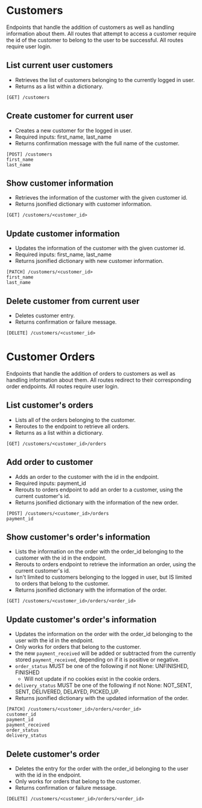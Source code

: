 # Customers
Endpoints that handle the addition of customers as well as handling information about them. All routes that attempt to access a customer require the id of the customer to belong to the user to be successful. All routes require user login.

## List current user customers
- Retrieves the list of customers belonging to the currently logged in user.
- Returns as a list within a dictionary.
```
[GET] /customers
```
## Create customer for current user
- Creates a new customer for the logged in user.
- Required inputs: first_name, last_name
- Returns confirmation message with the full name of the customer.
```
[POST] /customers
first_name
last_name
```
## Show customer information
- Retrieves the information of the customer with the given customer id.
- Returns jsonified dictionary with customer information.
```
[GET] /customers/<customer_id>
```
## Update customer information
- Updates the information of the customer with the given customer id.
- Required inputs: first_name, last_name
- Returns jsonified dictionary with new customer information.
```
[PATCH] /customers/<customer_id>
first_name
last_name
```
## Delete customer from current user
- Deletes customer entry. 
- Returns confirmation or failure message.
```
[DELETE] /customers/<customer_id>
```
# Customer Orders
Endpoints that handle the addition of orders to customers as well as handling information about them. All routes redirect to their corresponding order endpoints. All routes require user login. 

## List customer's orders
- Lists all of the orders belonging to the customer.
- Reroutes to the endpoint to retrieve all orders.
- Returns as a list within a dictionary.
```
[GET] /customers/<customer_id>/orders
```
## Add order to customer
- Adds an order to the customer with the id in the endpoint.
- Required inputs: payment_id
- Rerouts to orders endpoint to add an order to a customer, using the current customer's id.
- Returns jsonified dictionary with the information of the new order.
```
[POST] /customers/<customer_id>/orders
payment_id
```
## Show customer's order's information
- Lists the information on the order with the order_id belonging to the customer with the id in the endpoint. 
- Rerouts to orders endpoint to retrieve the information an order, using the current customer's id.
- Isn't limited to customers belonging to the logged in user, but IS limited to orders that belong to the customer.
- Returns jsonified dictionary with the information of the order.
```
[GET] /customers/<customer_id>/orders/<order_id>
```
## Update customer's order's information
- Updates the information on the order with the order_id belonging to the user with the id in the endpoint. 
- Only works for orders that belong to the customer.
- the new `payment_received` will be added or subtracted from the currently stored `payment_received`, depending on if it is positive or negative.
- `order_status` MUST be one of the following if not None: UNFINISHED, FINISHED
    - Will not update if no cookies exist in the cookie orders.
- `delivery_status` MUST be one of the following if not None: NOT_SENT, SENT, DELIVERED, DELAYED, PICKED_UP.
- Returns jsonified dictionary with the updated information of the order.
```
[PATCH] /customers/<customer_id>/orders/<order_id>
customer_id
payment_id
payment_received
order_status
delivery_status
```
## Delete customer's order
- Deletes the entry for the order with the order_id belonging to the user with the id in the endpoint. 
- Only works for orders that belong to the customer.
- Returns confirmation or failure message.
```
[DELETE] /customers/<customer_id>/orders/<order_id>
```